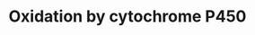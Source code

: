 ---
annotations:
- type: Pathway Ontology
  value: phase I biotransformation pathway via cytochrome P450
- type: Pathway Ontology
  value: xenobiotics biodegradation pathway
- type: Cell Type Ontology
  value: hepatocyte
authors:
- Arik
- MartijnVanIersel
- Thomas
- Evelo
- Susan
- MaintBot
- Mohhafez
- Christine Chichester
- Egonw
- Khanspers
- Zari
- Mkutmon
- Zhangx888
- Eweitz
- Finterly
description: Oxidation of a substrate by Cytochrome P450. Adapted from Niesink et
  al., Chapter 3, p. 47-48.   Proteins on this pathway have targeted assays available
  via the [https://assays.cancer.gov/available_assays?wp_id=WP43 CPTAC Assay Portal]
last-edited: 2021-06-22
organisms:
- Homo sapiens
redirect_from:
- /index.php/Pathway:WP43
- /instance/WP43
schema-jsonld:
- '@context': https://schema.org/
  '@id': https://wikipathways.github.io/pathways/WP43.html
  '@type': Dataset
  creator:
    '@type': Organization
    name: WikiPathways
  description: Oxidation of a substrate by Cytochrome P450. Adapted from Niesink et
    al., Chapter 3, p. 47-48.   Proteins on this pathway have targeted assays available
    via the [https://assays.cancer.gov/available_assays?wp_id=WP43 CPTAC Assay Portal]
  keywords:
  - CYP7A1
  - activated O2
  - CYP8B1
  - CYP2J2
  - CYP4A11
  - Fe2+
  - Substrate
  - CYP3A5
  - CYP2E1
  - CYP4F8
  - Substrate-OH
  - CYP20A1
  - CYP4F12
  - CYP1A1
  - CYP3A7
  - CYB5R2
  - CYP4A22
  - CYP2A7
  - CYP4F2
  - CYP51A1
  - CYP2B6
  - CYP26C1
  - CYP26B1
  - CYP2C9
  - CYP3A4
  - CYB5R1
  - CYP24A1
  - CYB5R3
  - CYP4F11
  - CYP39A1
  - NADPH
  - CYP46A1
  - CYP11A1
  - CYP4F22
  - O2
  - CYP4Z1
  - CYB5B
  - CYP2A13
  - CYP2S1
  - CYP2D6
  - CYB5R4
  - CYP1A2
  - CYP2A6
  - POR
  - CYP21A2
  - CYP17A1
  - CYP27A1
  - NADH
  - CYP3A43
  - CYP2C19
  - CYP2G1P
  - CYP11B2
  - CYP11B1
  - CYP2F1
  - CYP2C8
  - CYP4V2
  - CYP4X1
  - CYP4F3
  - NAD+
  - CYP26A1
  - CYP4B1
  - CYB5A
  - CYP7B1
  - CYP2W1
  - CYP
  - H2O
  - CYP2C18
  - CYP27B1
  - CYP19A1
  - CYP1B1
  - CYP2R1
  - Fe3+
  - NADP+
  - CYP27C1
  - CYP2U1
  license: CC0
  name: Oxidation by cytochrome P450
seo: CreativeWork
title: Oxidation by cytochrome P450
wpid: WP43
---